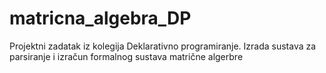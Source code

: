 # matricna_algebra_DP
Projektni zadatak iz kolegija Deklarativno programiranje. Izrada sustava za parsiranje i izračun formalnog sustava matrične algerbre
